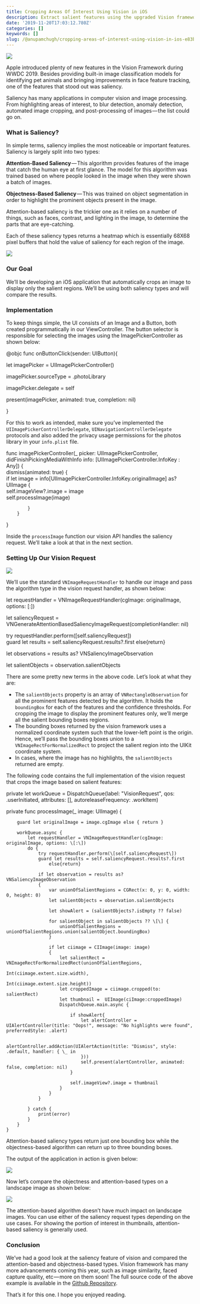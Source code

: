 ```yaml
---
title: Cropping Areas Of Interest Using Vision in iOS
description: Extract salient features using the upgraded Vision framework
date: '2019-11-20T17:03:12.780Z'
categories: []
keywords: []
slug: /@anupamchugh/cropping-areas-of-interest-using-vision-in-ios-e83b5e53440b
---
```


![](/Users/anupamchugh/Downloads/medium-export-a4b48d5fe977f1f289836fecb566e574d085c11debefe6da1b475ac0c8622324/posts/md_1703150257140/img/1__EKboKCRYOwceqb4FgB7yyw.png)

Apple introduced plenty of new features in the Vision Framework during WWDC 2019. Besides providing built-in image classification models for identifying pet animals and bringing improvements in face feature tracking, one of the features that stood out was saliency.

Saliency has many applications in computer vision and image processing. From highlighting areas of interest, to blur detection, anomaly detection, automated image cropping, and post-processing of images — the list could go on.

### What is Saliency?

In simple terms, saliency implies the most noticeable or important features. Saliency is largely split into two types:

**Attention-Based Saliency** — This algorithm provides features of the image that catch the human eye at first glance. The model for this algorithm was trained based on where people looked in the image when they were shown a batch of images.

**Objectness-Based Saliency** — This was trained on object segmentation in order to highlight the prominent objects present in the image.

Attention-based saliency is the trickier one as it relies on a number of things, such as faces, contrast, and lighting in the image, to determine the parts that are eye-catching.

Each of these saliency types returns a heatmap which is essentially 68X68 pixel buffers that hold the value of saliency for each region of the image.

![](/Users/anupamchugh/Downloads/medium-export-a4b48d5fe977f1f289836fecb566e574d085c11debefe6da1b475ac0c8622324/posts/md_1703150257140/img/1__4Z534Rn3CmQqpgo8PxC8lw.png)

### Our Goal

We’ll be developing an iOS application that automatically crops an image to display only the salient regions. We’ll be using both saliency types and will compare the results.

### Implementation

To keep things simple, the UI consists of an Image and a Button, both created programmatically in our ViewController. The button selector is responsible for selecting the images using the ImagePickerController as shown below:

@objc func onButtonClick(sender: UIButton){

let imagePicker = UIImagePickerController()

imagePicker.sourceType = .photoLibrary

imagePicker.delegate = self

present(imagePicker, animated: true, completion: nil)

}

For this to work as intended, make sure you’ve implemented the `UIImagePickerControllerDelegate`, `UINavigationControllerDelegate` protocols and also added the privacy usage permissions for the photos library in your `info.plist` file.

func imagePickerController(\_ picker: UIImagePickerController, didFinishPickingMediaWithInfo info: \[UIImagePickerController.InfoKey : Any\]) {  
        dismiss(animated: true) {  
            if let image = info\[UIImagePickerController.InfoKey.originalImage\] as? UIImage {  
                self.imageView?.image = image  
                self.processImage(image)  
                  
            }  
        }  
}

Inside the `processImage` function our vision API handles the saliency request. We’ll take a look at that in the next section.

### Setting Up Our Vision Request

![](/Users/anupamchugh/Downloads/medium-export-a4b48d5fe977f1f289836fecb566e574d085c11debefe6da1b475ac0c8622324/posts/md_1703150257140/img/1__GKr08LltXfhvuGF7Leqe5w.png)

We’ll use the standard `VNImageRequestHandler` to handle our image and pass the algorithm type in the vision request handler, as shown below:

let requestHandler = VNImageRequestHandler(cgImage: originalImage, options: \[:\])

let saliencyRequest = VNGenerateAttentionBasedSaliencyImageRequest(completionHandler: nil)

try requestHandler.perform(\[self.saliencyRequest\])  
guard let results = self.saliencyRequest.results?.first else{return}

let observations = results as? VNSaliencyImageObservation

let salientObjects = observation.salientObjects

There are some pretty new terms in the above code. Let’s look at what they are:

*   The `salientObjects` property is an array of `VNRectangleObservation` for all the prominent features detected by the algorithm. It holds the `boundingBox` for each of the features and the confidence thresholds. For cropping the image to display the prominent features only, we’ll merge all the salient bounding boxes regions.
*   The bounding boxes returned by the vision framework uses a normalized coordinate system such that the lower-left point is the origin. Hence, we’ll pass the bounding boxes union to a `VNImageRectForNormalizedRect` to project the salient region into the UIKit coordinate system.
*   In cases, where the image has no highlights, the `salientObjects` returned are empty.

The following code contains the full implementation of the vision request that crops the image based on salient features:

private let workQueue = DispatchQueue(label: "VisionRequest", qos: .userInitiated, attributes: \[\], autoreleaseFrequency: .workItem)  
  
private func processImage(\_ image: UIImage) {  
          
        guard let originalImage = image.cgImage else { return }  
          
        workQueue.async {  
            let requestHandler = VNImageRequestHandler(cgImage: originalImage, options: \[:\])  
            do {  
                try requestHandler.perform(\[self.saliencyRequest\])  
                guard let results = self.saliencyRequest.results?.first  
                    else{return}  
                  
                if let observation = results as? VNSaliencyImageObservation  
                {  
                    var unionOfSalientRegions = CGRect(x: 0, y: 0, width: 0, height: 0)  
                    let salientObjects = observation.salientObjects  
                      
                    let showAlert = (salientObjects?.isEmpty ?? false)  
                      
                    for salientObject in salientObjects ?? \[\] {  
                        unionOfSalientRegions = unionOfSalientRegions.union(salientObject.boundingBox)  
                    }  
                      
                    if let ciimage = CIImage(image: image)  
                    {  
                        let salientRect = VNImageRectForNormalizedRect(unionOfSalientRegions,  
                                                                       Int(ciimage.extent.size.width),  
                                                                       Int(ciimage.extent.size.height))  
                        let croppedImage = ciimage.cropped(to: salientRect)  
                        let thumbnail =  UIImage(ciImage:croppedImage)  
                        DispatchQueue.main.async {  
                              
                            if showAlert{  
                                let alertController = UIAlertController(title: "Oops!", message: "No highlights were found", preferredStyle: .alert)  
                                  
                                alertController.addAction(UIAlertAction(title: "Dismiss", style: .default, handler: { \_ in  
                                }))  
                                self.present(alertController, animated: false, completion: nil)  
                            }  
                              
                            self.imageView?.image = thumbnail  
                        }  
                    }  
                }  
                  
            } catch {  
                print(error)  
            }  
        }  
    }

Attention-based saliency types return just one bounding box while the objectness-based algorithm can return up to three bounding boxes.

The output of the application in action is given below:

![](/Users/anupamchugh/Downloads/medium-export-a4b48d5fe977f1f289836fecb566e574d085c11debefe6da1b475ac0c8622324/posts/md_1703150257140/img/1__fLN0fIB1dCkrsN4ow__FUWg.png)

Now let’s compare the objectness and attention-based types on a landscape image as shown below:

![](/Users/anupamchugh/Downloads/medium-export-a4b48d5fe977f1f289836fecb566e574d085c11debefe6da1b475ac0c8622324/posts/md_1703150257140/img/1__CXN7G73qaFoW5RXvxBh4pw.png)

The attention-based algorithm doesn’t have much impact on landscape images. You can use either of the saliency request types depending on the use cases. For showing the portion of interest in thumbnails, attention-based saliency is generally used.

### Conclusion

We’ve had a good look at the saliency feature of vision and compared the attention-based and objectness-based types. Vision framework has many more advancements coming this year, such as image similarity, faced capture quality, etc — more on them soon! The full source code of the above example is available in the [Github Repository](https://github.com/anupamchugh/iowncode/tree/master/iOSVisionCroppingSalientFeatures).

That’s it for this one. I hope you enjoyed reading.